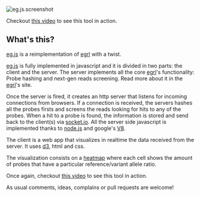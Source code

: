 ![eg.js.screenshot](http://f.cl.ly/items/2K3e0o0M1B3s0n3b1d3b/eg_js.screenshot.png)

Checkout [this video](https://vimeo.com/44880073) to see this tool in action.

## What's this?

[eg.js](http://github.com/drio/eg.js) is a reimplementation of
[egrl](http://github.com/drio/egrl) with a twist.

[eg.js](http://github.com/drio/eg.js) is fully implemented in javascript
and it is divided in two parts: the client and the server. The server
implements all the core [egrl](http://github.com/drio/egrl)'s functionality:
Probe hashing and next-gen reads screening. Read more about it in the
[egrl](http://github.com/drio/egrl)'s site.

Once the server is fired, it creates an http server that listens for
incoming connections from browsers. If a connection is received, the
servers hashes all the probes firsts and screens the reads looking for
hits to any of the probes. When a hit to a probe is found, the information
is stored and send back to the client(s) via [socket.io](http://socket.io).
All the server side javascript is implemented thanks to
[node.js](http://nodejs.org) and google's [V8](http://code.google.com/p/v8/).

The client is a web app that visualizes in realtime the data received from
the server. It uses [d3](http://d3js.org/), html and css.

The visualization consists on a [heatmap](http://en.wikipedia.org/wiki/Heat_map)
where each cell shows the amount of probes that have a particular
reference/variant allele ratio.

Once again, checkout [this video](https://vimeo.com/44880073) to see this tool in action.

As usual comments, ideas, complains or pull requests are welcome!
